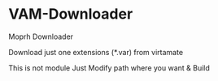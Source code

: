 # VAM-Downloader

Moprh Downloader

Download just one extensions (*.var) from virtamate

This is not module
Just Modify path where you want & Build

